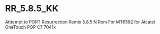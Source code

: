 # RR_5.8.5_KK
Atttempt to PORT Resurrection Remix 5.8.5 N Rom For MT6582 for Alcatel OneTouch POP C7 7041x
